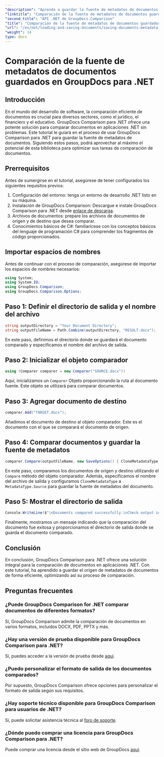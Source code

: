 ```yaml
---
"description": "Aprenda a guardar la fuente de metadatos de documentos con GroupDocs Comparison para .NET. Siga nuestra guía paso a paso para una comparación fluida de documentos en su .NET."
"linktitle": "Comparación de la fuente de metadatos de documentos guardados en GroupDocs para .NET"
"second_title": "API .NET de GroupDocs.Comparison"
"title": "Comparación de la fuente de metadatos de documentos guardados en GroupDocs para .NET"
"url": "/es/net/loading-and-saving-documents/saving-documents-metadata-source/"
"weight": 14
type: docs
---
```

# Comparación de la fuente de metadatos de documentos guardados en GroupDocs para .NET

## Introducción
En el mundo del desarrollo de software, la comparación eficiente de documentos es crucial para diversos sectores, como el jurídico, el financiero y el educativo. GroupDocs Comparison para .NET ofrece una potente solución para comparar documentos en aplicaciones .NET sin problemas. Este tutorial le guiará en el proceso de usar GroupDocs Comparison para .NET para guardar la fuente de metadatos de documentos. Siguiendo estos pasos, podrá aprovechar al máximo el potencial de esta biblioteca para optimizar sus tareas de comparación de documentos.
## Prerrequisitos
Antes de sumergirse en el tutorial, asegúrese de tener configurados los siguientes requisitos previos:
1. Configuración del entorno: tenga un entorno de desarrollo .NET listo en su máquina.
2. Instalación de GroupDocs Comparison: Descargue e instale GroupDocs Comparison para .NET desde [enlace de descarga](https://releases.groupdocs.com/comparison/net/).
3. Archivos de documentos: prepare los archivos de documentos de origen y de destino que desea comparar.
4. Conocimientos básicos de C#: familiarícese con los conceptos básicos del lenguaje de programación C# para comprender los fragmentos de código proporcionados.

## Importar espacios de nombres
Antes de continuar con el proceso de comparación, asegúrese de importar los espacios de nombres necesarios:
```csharp
using System;
using System.IO;
using GroupDocs.Comparison;
using GroupDocs.Comparison.Options;
```

## Paso 1: Definir el directorio de salida y el nombre del archivo
```csharp
string outputDirectory = "Your Document Directory";
string outputFileName = Path.Combine(outputDirectory, "RESULT.docx");
```
En este paso, definimos el directorio donde se guardará el documento comparado y especificamos el nombre del archivo de salida.
## Paso 2: Inicializar el objeto comparador
```csharp
using (Comparer comparer = new Comparer("SOURCE.docx"))
```
Aquí, inicializamos un `Comparer` Objeto proporcionando la ruta al documento fuente. Este objeto se utilizará para comparar documentos.
## Paso 3: Agregar documento de destino
```csharp
comparer.Add("TARGET.docx");
```
Añadimos el documento de destino al objeto comparador. Este es el documento con el que se comparará el documento de origen.
## Paso 4: Comparar documentos y guardar la fuente de metadatos
```csharp
comparer.Compare(outputFileName, new SaveOptions() { CloneMetadataType = MetadataType.Source });
```
En este paso, comparamos los documentos de origen y destino utilizando el `Compare` método del objeto comparador. Además, especificamos el nombre del archivo de salida y configuramos `CloneMetadataType` a `MetadataType.Source` para guardar la fuente de metadatos del documento.
## Paso 5: Mostrar el directorio de salida
```csharp
Console.WriteLine($"\nDocuments compared successfully.\nCheck output in {outputDirectory}.");
```
Finalmente, mostramos un mensaje indicando que la comparación del documento fue exitosa y proporcionamos el directorio de salida donde se guarda el documento comparado.

## Conclusión
En conclusión, GroupDocs Comparison para .NET ofrece una solución integral para la comparación de documentos en aplicaciones .NET. Con este tutorial, ha aprendido a guardar el origen de metadatos de documentos de forma eficiente, optimizando así su proceso de comparación.
## Preguntas frecuentes
### ¿Puede GroupDocs Comparison for .NET comparar documentos de diferentes formatos?
Sí, GroupDocs Comparison admite la comparación de documentos en varios formatos, incluidos DOCX, PDF, PPTX y más.
### ¿Hay una versión de prueba disponible para GroupDocs Comparison para .NET?
Sí, puedes acceder a la versión de prueba desde [aquí](https://releases.groupdocs.com/).
### ¿Puedo personalizar el formato de salida de los documentos comparados?
Por supuesto, GroupDocs Comparison ofrece opciones para personalizar el formato de salida según sus requisitos.
### ¿Hay soporte técnico disponible para GroupDocs Comparison para usuarios de .NET?
Sí, puede solicitar asistencia técnica al [foro de soporte](https://forum.groupdocs.com/c/comparison/12).
### ¿Dónde puedo comprar una licencia para GroupDocs Comparison para .NET?
Puede comprar una licencia desde el sitio web de GroupDocs [aquí](https://purchase.groupdocs.com/buy).